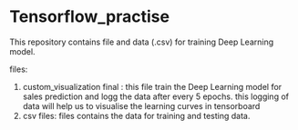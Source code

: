 # Tensorflow_practise
This repository contains file and data (.csv) for training Deep Learning model. 

files:
1. custom_visualization final : this file train the Deep Learning model for sales prediction and logg the data after every 5 epochs.
                                this logging of data will help us to visualise the learning curves in tensorboard
2. csv files: files contains the data for training and testing data. 

